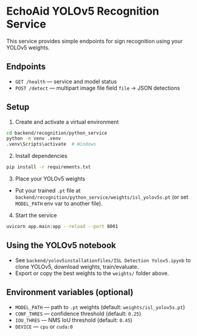 # EchoAid YOLOv5 Recognition Service

This service provides simple endpoints for sign recognition using your YOLOv5 weights.

## Endpoints
- `GET /health` — service and model status
- `POST /detect` — multipart image file field `file` → JSON detections

## Setup
1) Create and activate a virtual environment
```bash
cd backend/recognition/python_service
python -m venv .venv
.venv\Scripts\activate  # Windows
```

2) Install dependencies
```bash
pip install -r requirements.txt
```

3) Place your YOLOv5 weights
- Put your trained `.pt` file at `backend/recognition/python_service/weights/isl_yolov5s.pt` (or set `MODEL_PATH` env var to another file).

4) Start the service
```bash
uvicorn app.main:app --reload --port 8001
```

## Using the YOLOv5 notebook
- See `backend/yolov5installationfiles/ISL Detection Yolov5.ipynb` to clone YOLOv5, download weights, train/evaluate.
- Export or copy the best weights to the `weights/` folder above.

## Environment variables (optional)
- `MODEL_PATH` — path to `.pt` weights (default: `weights/isl_yolov5s.pt`)
- `CONF_THRES` — confidence threshold (default: `0.25`)
- `IOU_THRES` — NMS IoU threshold (default: `0.45`)
- `DEVICE` — `cpu` or `cuda:0`